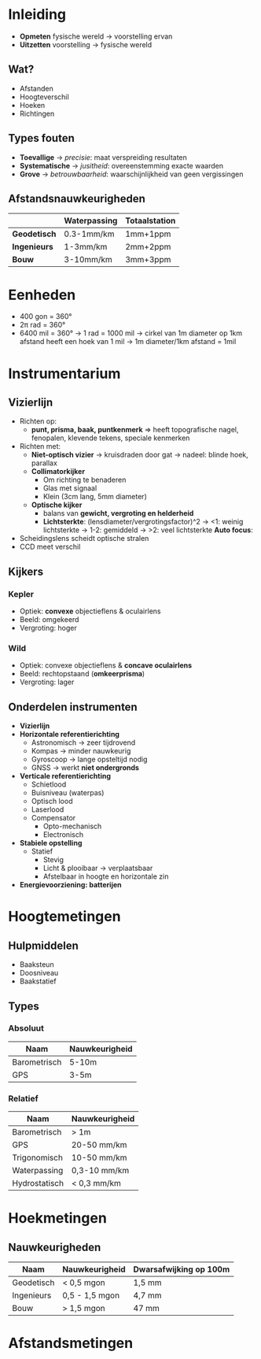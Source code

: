 # Inleiding
- **Opmeten** fysische wereld -> voorstelling ervan
- **Uitzetten** voorstelling -> fysische wereld
## Wat?
- Afstanden
- Hoogteverschil
- Hoeken
- Richtingen
## Types fouten
- **Toevallige**
	-> *precisie*: maat verspreiding resultaten
- **Systematische**
	-> *jusitheid*: overeenstemming exacte waarden
- **Grove**
	-> *betrouwbaarheid*: waarschijnlijkheid van geen vergissingen
## Afstandsnauwkeurigheden
|                | Waterpassing | Totaalstation |
| -------------- | ------------ | ------------- |
| **Geodetisch** | 0.3-1mm/km   | 1mm+1ppm      |
| **Ingenieurs** | 1-3mm/km     | 2mm+2ppm      |
| **Bouw**       | 3-10mm/km    | 3mm+3ppm      |
# Eenheden
- 400 gon = 360°
- 2π rad = 360°
- 6400 mil = 360°
	-> 1 rad = 1000 mil
	-> cirkel van 1m diameter op 1km afstand heeft een hoek van 1 mil
		-> 1m diameter/1km afstand = 1mil
# Instrumentarium
## Vizierlijn
- Richten op:
	- **punt, prisma, baak, puntkenmerk**
	=> heeft topografische nagel, fenopalen, klevende tekens, speciale kenmerken
- Richten met:
	- **Niet-optisch vizier** -> kruisdraden door gat
		-> nadeel: blinde hoek, parallax
	- **Collimatorkijker**
		- Om richting te benaderen
		- Glas met signaal
		- Klein (3cm lang, 5mm diameter)
	- **Optische kijker**
		- balans van **gewicht, vergroting en helderheid**
		- **Lichtsterkte**: (lensdiameter/vergrotingsfactor)^2
			-> <1: weinig lichtsterkte
			-> 1-2: gemiddeld
			-> >2: veel lichtsterkte
**Auto focus**:
- Scheidingslens scheidt optische stralen
- CCD meet verschil
## Kijkers
### Kepler
- Optiek: **convexe** objectieflens & oculairlens
- Beeld: omgekeerd
- Vergroting: hoger
### Wild
- Optiek: convexe objectieflens & **concave oculairlens**
- Beeld: rechtopstaand (**omkeerprisma**)
- Vergroting: lager
## Onderdelen instrumenten
- **Vizierlijn**
- **Horizontale referentierichting**
	- Astronomisch
		-> zeer tijdrovend
	- Kompas
		-> minder nauwkeurig
	- Gyroscoop
		-> lange opsteltijd nodig
	- GNSS
		-> werkt **niet ondergronds**
- **Verticale referentierichting**
	- Schietlood
	- Buisniveau (waterpas)
	- Optisch lood
	- Laserlood
	- Compensator
		- Opto-mechanisch
		- Electronisch
- **Stabiele opstelling**
	- Statief
		- Stevig
		- Licht & plooibaar
			-> verplaatsbaar
		- Afstelbaar in hoogte en horizontale zin
- **Energievoorziening: batterijen**
# Hoogtemetingen
## Hulpmiddelen
- Baaksteun
- Doosniveau
- Baakstatief
## Types
### Absoluut
| Naam         | Nauwkeurigheid |
| ------------ | -------------- |
| Barometrisch | 5-10m          |
| GPS          | 3-5m           |
### Relatief
| Naam          | Nauwkeurigheid |
| ------------- | -------------- |
| Barometrisch  | > 1m           |
| GPS           | 20-50 mm/km    |
| Trigonomisch  | 10-50 mm/km    |
| Waterpassing  | 0,3-10 mm/km   |
| Hydrostatisch | < 0,3 mm/km    |
# Hoekmetingen
## Nauwkeurigheden
| Naam       | Nauwkeurigheid | Dwarsafwijking op 100m |
| ---------- | -------------- | ---------------------- |
| Geodetisch | < 0,5 mgon     | 1,5 mm                 |
| Ingenieurs | 0,5 - 1,5 mgon | 4,7 mm                 |
| Bouw       | > 1,5 mgon     | 47 mm                  |
# Afstandsmetingen
